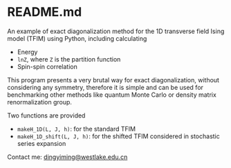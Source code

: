 # README.md
An example of exact diagonalization method for the 1D transverse field Ising model (TFIM) using Python, including calculating

- Energy
- ```lnZ```, where ```Z``` is the partition function
- Spin-spin correlation

This program presents a very brutal way for exact diagonalization, without considering any symmetry, therefore it is simple and can be used for benchmarking other methods like quantum Monte Carlo or density matrix renormalization group.

Two functions are provided
- ```makeH_1D(L, J, h)```: for the standard TFIM
- ```makeH_1D_shift(L, J, h)```: for the shifted TFIM considered in stochastic series expansion

Contact me: dingyiming@westlake.edu.cn
